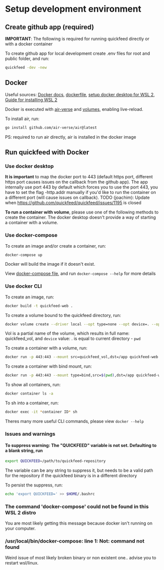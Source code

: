 # Setup development environment

## Create github app (required)

**IMPORTANT**: The following is required for running quickfeed directly or with a docker container

To create github app for local development create .env files for root and public folder, and run:

```sh
quickfeed -dev -new
```

## Docker

Useful sources: [Docker docs](<https://docs.docker.com/>), [dockerfile](/dockerfile), [setup docker desktop for WSL 2](<https://docs.docker.com/desktop/features/wsl/>), [Guide for installing WSL 2](<https://learn.microsoft.com/en-us/windows/wsl/install>)

Docker is executed with [air-verse](https://github.com/air-verse/air) and [volumes](https://docs.docker.com/engine/storage/volumes/), enabling live-reload.

To install air, run:

```sh
go install github.com/air-verse/air@latest
```

PS: required to run air directly, air is installed in the docker image

## Run quickfeed with Docker

### Use docker desktop

**It is important** to map the docker port to 443 (default https port, different https port causes issues on the callback from the github app). The app internally use port 443 by default which forces you to use the port 443, you have to set the flag -http.addr manually if you'd like to run the container on a different port (will cause issues on callback). TODO (joachim): Update when <https://github.com/quickfeed/quickfeed/issues/1195> is closed

**To run a container with volume**, please use one of the following methods to create the container. The docker desktop doesn't provide a way of starting a container with a volume.

### Use docker-compose

To create an image and/or create a container, run:

```sh
docker-compose up
```

Docker will build the image if it doesn't exist.

View [docker-compose file](/docker-compose.yml), and run `docker-compose --help` for more details

### Use docker CLI

To create an image, run:

```sh
docker build -t quickfeed-web .
```

To create a volume bound to the quickfeed directory, run:

```sh
docker volume create --driver local --opt type=none --opt device=. --opt o=bind vol
```

Vol is a partial name of the volume, which results in full name: quickfeed_vol, and `device` value: . is equal to current directory - `pwd`

To create a container with a volume, run:

```sh
docker run -p 443:443 --mount src=quickfeed_vol,dst=/app quickfeed-web
```

To create a container with bind mount, run:

```sh
docker run -p 443:443 --mount type=bind,src=$(pwd),dst=/app quickfeed-web
```

To show all containers, run:

```sh
docker container ls -a
```

To sh into a container, run:

```sh
docker exec -it *container ID* sh
```

Theres many more useful CLI commands, please view `docker --help`

### Issues and warnings

#### To suppress warning: **The "QUICKFEED" variable is not set. Defaulting to a blank string**, run

```sh
export QUICKFEED=/path/to/quickfeed-repository
```

The variable can be any string to suppress it, but needs to be a valid path for the repository if the quickfeed binary is in a different directory

To persist the suppress, run:

```sh
echo 'export QUICKFEED=' >> $HOME/.bashrc
```

### The command 'docker-compose' could not be found in this WSL 2 distro

You are most likely getting this message because docker isn't running on your computer.

### /usr/local/bin/docker-compose: line 1: Not: command not found

Weird issue of most likely broken binary or non existent one.. advise you to restart wsl/linux.
